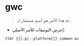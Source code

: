 # gwc

> هذا الأمر هو اسم مستعار لـ `wc`.

- إعرض التوثيقات للأمر الأصلي:

`tldr {{[-p|--platform]}} common wc`
